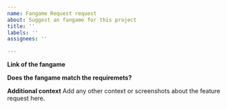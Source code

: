 ```yaml
---
name: Fangame Request request
about: Suggest an fangame for this project
title: ''
labels: ''
assignees: ''

---
```


**Link of the fangame**


**Does the fangame match the requiremets?**


**Additional context**
Add any other context or screenshots about the feature request here.
